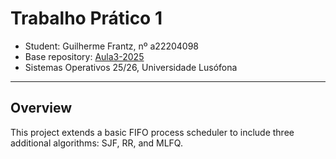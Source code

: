 # Trabalho Prático 1
- Student: Guilherme Frantz, nº a22204098
- Base repository: [Aula3-2025](https://github.com/ULHT-SistemasOperativos/Aula3-2025)
- Sistemas Operativos 25/26, Universidade Lusófona
---
## Overview
This project extends a basic FIFO process scheduler to include three additional algorithms: SJF, RR, and MLFQ.